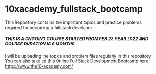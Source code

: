 # 10xacademy_fullstack_bootcamp

This Repository contains the important topics and practice problems required for becoming a fullstack developer
##### THIS IS A ONGOING COURSE STARTED FROM FEB 23 YEAR 2022 AND COURSE DURATION IS 6 MONTHS #####
I will be uploading the topics and problem files regularly in this repository
You can also take up this Online Full Stack Development Bootcamp
here! https://www.the10xacademy.com/
